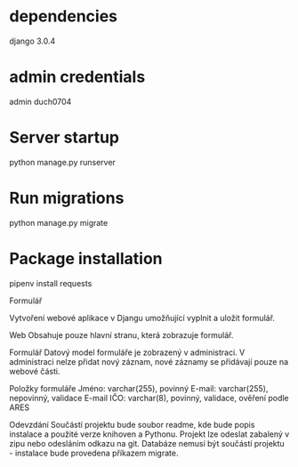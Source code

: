 

# dependencies
django 3.0.4


# admin credentials
admin
duch0704


# Server startup
python manage.py runserver 


# Run migrations
python manage.py migrate 


# Package installation
pipenv install requests



Formulář

Vytvoření webové aplikace v Djangu umožňující vyplnit a uložit formulář.

Web
Obsahuje pouze hlavní stranu, která zobrazuje formulář.

Formulář
Datový model formuláře je zobrazený v administraci. V administraci nelze přidat nový záznam, nové záznamy se přidávají pouze na webové části.

Položky formuláře
Jméno: varchar(255), povinný
E-mail: varchar(255), nepovinný, validace E-mail
IČO: varchar(8), povinný, validace, ověření podle ARES

Odevzdání
Součástí projektu bude soubor readme, kde bude popis instalace a použité verze knihoven a Pythonu. Projekt lze odeslat zabalený v zipu nebo odesláním odkazu na git. Databáze nemusí být součástí projektu - instalace bude provedena příkazem migrate. 